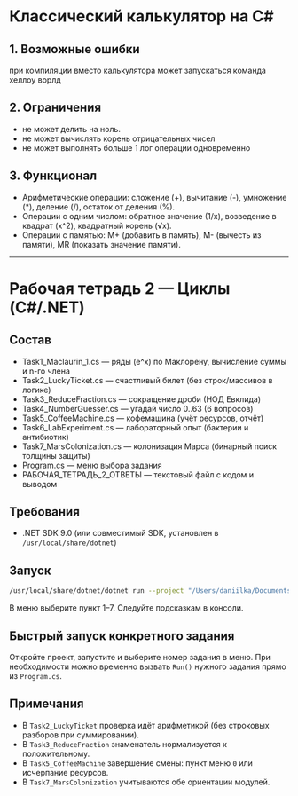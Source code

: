 # Классический калькулятор на C#

## 1. Возможные ошибки
при компиляции вместо калькулятора может запускаться команда хеллоу ворлд

## 2. Ограничения
- не может делить на ноль.
- не может вычислять корень отрицательных чисел
- не может выполнять больше 1 лог операции одновременно

## 3. Функционал
- Арифметические операции: сложение (+), вычитание (-), умножение (*), деление (/), остаток от деления (%).
- Операции с одним числом: обратное значение (1/x), возведение в квадрат (x^2), квадратный корень (√x).
- Операции с памятью: M+ (добавить в память), M- (вычесть из памяти), MR (показать значение памяти).


----------------------------------------------------------


# Рабочая тетрадь 2 — Циклы (C#/.NET)

## Состав
- Task1_Maclaurin_1.cs — ряды (e^x) по Маклорену, вычисление суммы и n-го члена
- Task2_LuckyTicket.cs — счастливый билет (без строк/массивов в логике)
- Task3_ReduceFraction.cs — сокращение дроби (НОД Евклида)
- Task4_NumberGuesser.cs — угадай число 0..63 (6 вопросов)
- Task5_CoffeeMachine.cs — кофемашина (учёт ресурсов, отчёт)
- Task6_LabExperiment.cs — лабораторный опыт (бактерии и антибиотик)
- Task7_MarsColonization.cs — колонизация Марса (бинарный поиск толщины защиты)
- Program.cs — меню выбора задания
- РАБОЧАЯ_ТЕТРАДЬ_2_ОТВЕТЫ — текстовый файл с кодом и выводом

## Требования
- .NET SDK 9.0 (или совместимый SDK, установлен в `/usr/local/share/dotnet`)

## Запуск
```bash
/usr/local/share/dotnet/dotnet run --project "/Users/daniilka/Documents/dev/Student-PCS_Daniil/раб_тетрадь_2_циклы"
```
В меню выберите пункт 1–7. Следуйте подсказкам в консоли.

## Быстрый запуск конкретного задания
Откройте проект, запустите и выберите номер задания в меню. При необходимости можно временно вызвать `Run()` нужного задания прямо из `Program.cs`.

## Примечания
- В `Task2_LuckyTicket` проверка идёт арифметикой (без строковых разборов при суммировании).
- В `Task3_ReduceFraction` знаменатель нормализуется к положительному.
- В `Task5_CoffeeMachine` завершение смены: пункт меню `0` или исчерпание ресурсов.
- В `Task7_MarsColonization` учитываются обе ориентации модулей.



